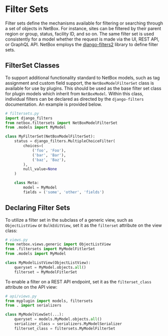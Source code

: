# Filter Sets

Filter sets define the mechanisms available for filtering or searching through a set of objects in NetBox. For instance, sites can be filtered by their parent region or group, status, facility ID, and so on. The same filter set is used consistently for a model whether the request is made via the UI, REST API, or GraphQL API. NetBox employs the [django-filters2](https://django-tables2.readthedocs.io/en/latest/) library to define filter sets.

## FilterSet Classes

To support additional functionality standard to NetBox models, such as tag assignment and custom field support, the `NetBoxModelFilterSet` class is available for use by plugins. This should be used as the base filter set class for plugin models which inherit from `NetBoxModel`. Within this class, individual filters can be declared as directed by the `django-filters` documentation. An example is provided below.

```python
# filtersets.py
import django_filters
from netbox.filtersets import NetBoxModelFilterSet
from .models import MyModel

class MyFilterSet(NetBoxModelFilterSet):
    status = django_filters.MultipleChoiceFilter(
        choices=(
            ('foo', 'Foo'),
            ('bar', 'Bar'),
            ('baz', 'Baz'),
        ),
        null_value=None
    )

    class Meta:
        model = MyModel
        fields = ('some', 'other', 'fields')
```

## Declaring Filter Sets

To utilize a filter set in the subclass of a generic view, such as `ObjectListView` or `BulkEditView`, set it as the `filterset` attribute on the view class:

```python
# views.py
from netbox.views.generic import ObjectListView
from .filtersets import MyModelFitlerSet
from .models import MyModel

class MyModelListView(ObjectListView):
    queryset = MyModel.objects.all()
    filterset = MyModelFitlerSet
```

To enable a filter on a  REST API endpoint, set it as the `filterset_class` attribute on the API view:

```python
# api/views.py
from myplugin import models, filtersets
from . import serializers

class MyModelViewSet(...):
    queryset = models.MyModel.objects.all()
    serializer_class = serializers.MyModelSerializer
    filterset_class = filtersets.MyModelFilterSet
```
